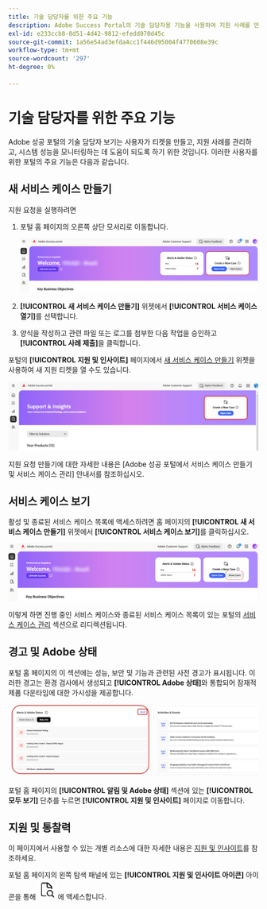 ```yaml
---
title: 기술 담당자를 위한 주요 기능
description: Adobe Success Portal의 기술 담당자용 기능을 사용하여 지원 사례를 만들고 관리하고, 시스템 성능을 모니터링하고, 보안 및 기능과 관련된 경고를 추적할 수 있습니다.
exl-id: e233ccb8-8d51-4d42-9812-efedd070d45c
source-git-commit: 1a56e54ad3efda4cc1f446d95004f4770608e39c
workflow-type: tm+mt
source-wordcount: '297'
ht-degree: 0%

---
```


# 기술 담당자를 위한 주요 기능

Adobe 성공 포털의 기술 담당자 보기는 사용자가 티켓을 만들고, 지원 사례를 관리하고, 시스템 성능을 모니터링하는 데 도움이 되도록 하기 위한 것입니다. 이러한 사용자를 위한 포털의 주요 기능은 다음과 같습니다.

## 새 서비스 케이스 만들기

지원 요청을 실행하려면

1. 포털 홈 페이지의 오른쪽 상단 모서리로 이동합니다.

   ![새 서비스 케이스 만들기](/help/adobe-success-portal/assets/technical-persona-create-case.png)

1. **[!UICONTROL 새 서비스 케이스 만들기]** 위젯에서 **[!UICONTROL 서비스 케이스 열기]**&#x200B;를 선택합니다.
1. 양식을 작성하고 관련 파일 또는 로그를 첨부한 다음 작업을 승인하고 **[!UICONTROL 사례 제출]**&#x200B;을 클릭합니다.

포털의 **[!UICONTROL 지원 및 인사이트]** 페이지에서 [새 서비스 케이스 만들기](/help/adobe-success-portal/technical-persona/support-and-insights/support-and-insights-overview.md) 위젯을 사용하여 새 지원 티켓을 열 수도 있습니다.

![support-and-insights-tab에서 서비스 케이스 만들기](/help/adobe-success-portal/assets/create-case-from-support-and-insights.png)

지원 요청 만들기에 대한 자세한 내용은 [Adobe 성공 포털에서 서비스 케이스 만들기 및 서비스 케이스 관리] 안내서를 참조하십시오.

## 서비스 케이스 보기

활성 및 종료된 서비스 케이스 목록에 액세스하려면 홈 페이지의 **[!UICONTROL 새 서비스 케이스 만들기]** 위젯에서 **[!UICONTROL 서비스 케이스 보기]**&#x200B;를 클릭하십시오.

![기존 서비스 케이스 보기 및 관리](/help/adobe-success-portal/assets/technical-persona-view-cases.png)

이렇게 하면 진행 중인 서비스 케이스와 종료된 서비스 케이스 목록이 있는 포털의 [서비스 케이스 관리](/help/adobe-success-portal/technical-persona/support-and-insights/support-and-insights-overview.md#case-management) 섹션으로 리디렉션됩니다.

## 경고 및 Adobe 상태

포털 홈 페이지의 이 섹션에는 성능, 보안 및 기능과 관련된 사전 경고가 표시됩니다. 이러한 경고는 환경 검사에서 생성되고 **[!UICONTROL Adobe 상태]**&#x200B;와 통합되어 잠재적 제품 다운타임에 대한 가시성을 제공합니다.

![알림 및 adobe-status](/help/adobe-success-portal/assets/alerts-and-adobe-status.png)

포털 홈 페이지의 **[!UICONTROL 알림 및 Adobe 상태]** 섹션에 있는 **[!UICONTROL 모두 보기]** 단추를 누르면 **[!UICONTROL 지원 및 인사이트]** 페이지로 이동합니다.

## 지원 및 통찰력

이 페이지에서 사용할 수 있는 개별 리소스에 대한 자세한 내용은 [지원 및 인사이트](/help/adobe-success-portal/technical-persona/support-and-insights/support-and-insights-overview.md)를 참조하세요.

포털 홈 페이지의 왼쪽 탐색 패널에 있는 **[!UICONTROL 지원 및 인사이트 아이콘]** 아이콘을 통해 ![지원 및 인사이트](/help/adobe-success-portal/assets/support-and-insight-icon.png)에 액세스합니다.
